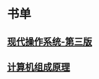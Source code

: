 # 书单

## [现代操作系统-第三版](https://github.com/chudingkun/readerBox/blob/master/books/os/%E7%8E%B0%E4%BB%A3%E6%93%8D%E4%BD%9C%E7%B3%BB%E7%BB%9F-%E7%AC%AC%E4%B8%89%E7%89%88.md)

## [计算机组成原理](https://github.com/chudingkun/readerBox/blob/master/books/os/%E8%AE%A1%E7%AE%97%E6%9C%BA%E7%BB%84%E6%88%90%E5%8E%9F%E7%90%86.md)